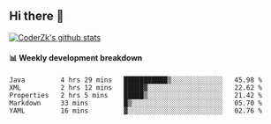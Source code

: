 ## Hi there 👋

[![CoderZk's github stats](https://github-readme-stats.vercel.app/api?username=zhoukuo123&show_icons=true&count_private=true)](https://github.com/anuraghazra/github-readme-stats)

#### :bar_chart: Weekly development breakdown

<!--START_SECTION:waka-->
```text
Java         4 hrs 29 mins   ███████████▒░░░░░░░░░░░░░   45.98 % 
XML          2 hrs 12 mins   █████▓░░░░░░░░░░░░░░░░░░░   22.62 % 
Properties   2 hrs 5 mins    █████▒░░░░░░░░░░░░░░░░░░░   21.42 % 
Markdown     33 mins         █▒░░░░░░░░░░░░░░░░░░░░░░░   05.70 % 
YAML         16 mins         ▓░░░░░░░░░░░░░░░░░░░░░░░░   02.76 % 
```
<!--END_SECTION:waka-->
